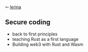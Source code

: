 ⇦ [lerina](../index.html)

## Secure coding

-   back to first principles
-   teaching Rust as a first language
-   Building web3 with Rust and Wasm
